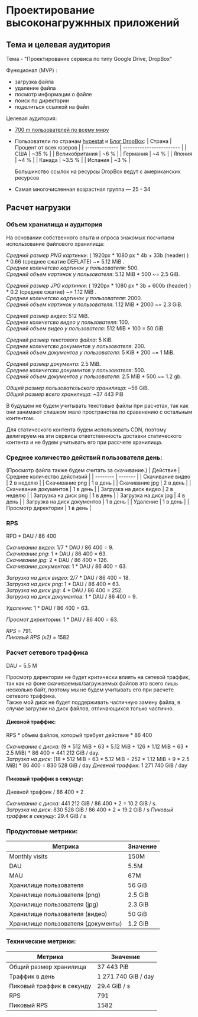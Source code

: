 # Проектирование высоконагружнных приложений

## Тема и целевая аудитория

Тема - "Проектирование сервиса по типу Google Drive, DropBox"

Функционал (MVP) :
- загрузка файла
- удаление файла
- посмотр информации о файле
- поиск по директории
- поделиться ссылкой на файл


Целевая аудитория:
- [700 m пользователей по всему миру](https://investors.dropbox.com/static-files/51a64b81-6879-4d70-9ed2-a05b8d785db4)
- Пользователи по странам [hypestat](https://hypestat.com/info/dropbox.com) и [Блог DropBox](https://blog.dropbox.com/topics/company/5-million-dropboxes):
  | Страна         | Процент от всех юзеров   |
  | -------------- | ------------------------ |
  | США            | ~35 %   |
  | Великобритания | ~6 %    |
  | Германия       | ~4 %    |
  | Япония         | ~4 %    |
  | Канада         | ~3.5 %  |
  | Испания        | ~3 %    |

  Большинство ссылок на ресурсы DropBox ведут с американских ресурсов
- Самая многочисленная возрастная группа — 25 - 34

## Расчет нагрузки

### Объем хранилища и аудитория

<!-- Всего 700M зарегистрированных пользователей, из них 17.7M - платящая адуитория, остальные 682.3M - пользуются бесплатным акканутом. Бесплатный аккаунт предоставляет 2Gb бесплатно + 0.5 Gb в среднем за реферальные ссылки. 

Из платящей аудитории 65 % пользуются индивидульным аккаунтом, который предосталяет в среднем 2.5 TB.
Остальные 35 % пользуются командным аккаунтом, который в среднем предоставляет 4 Tb на человека.
Будем считать, что в среднем эта аудитория заполняет все пространство. 

Общий размер хранилища:
- 682.2 M * 2.5 Gb + 17.7M * 0.65 * 2.5 Tb + 17.7M * 0.35 * 4 Tb = 55 248 Pb

Средний размер хранилища пользователя:
- 55 248 Pb / 700 M = 78 Gb -->

На основании собственного опыта и опроса знакомых посчитаем использование файлового хранилища:

*Средний размер PNG картинки*: ( 1920px * 1080 px * 4b + 33b (header) ) * 0.66 (среднее сжатие DEFLATE) ~= 5.12 MiB  .\
*Среднее количетсво картинок у пользователя*: 500.\
*Средний объем картинок у пользователя*: 5.12 MiB * 500 ~= 2.5 GiB.

*Средний размер JPG картинки*: ( 1920px * 1080 px * 3b + 600b (header) ) * 0.2 (среднее сжатие) ~= 1.12 MiB .\
*Среднее количетсво картинок у пользователя*: 2000.\
*Средний объем картинок у пользователя*: 1.12 MiB * 2000 ~= 2.3 GiB.

*Средний размер видео*: 512 MiB.\
*Среднее количетсво видео у пользователя*: 100.\
*Средний объем видео у пользователя*: 512 MiB * 100 = 50 GiB.

*Средний размер текстового файла*: 5 KiB.\
*Среднее количетсво документов у пользователя*: 200.\
*Средний объем документов у пользователя*: 5 KiB * 200 ~= 1 MiB.

*Средний размер документа*: 2.5 MiB.\
*Среднее количетсво документов у пользователя*: 500.\
*Средний объем документов у пользователя*: 2.5 MiB * 500 ~= 1.2 gb.

*Общий размер пользовательского хранилища*: ~56 GiB. \
*Общий размер всего хранилища*: ~37 443 PiB

В будущем не будем учитывать текстовые файлы при расчетах, так как они занимают слишком мало пространства по сравенению с остальным контентом.

Для статического контента будем использовать CDN, поэтому делигируем на эти сервисы ответственность доставки статического контента и не будем учитывать его при рассчете хранилища.

### Среднее количество действий пользователя день:

(Просмотр файла также будем считать за скачивание.)
| Действие   | Среднее количество дейстивий |
| -------- | ------- |
| Скачивание видео | 2 в неделю |
| Скачивание png | 1 в день |
| Скачивание jpg | 2 в день |
| Скачивание документов | 1 в день |
| Загрузка на диск видео | 2 в неделю |
| Загрузка на диск png | 1 в день |
| Загрузка на диск jpg | 4 в день |
| Загрузка на диск документов | 1 в день |
| Удаление | 1 в день |
| Просмотр директории | 1 в день |

### RPS
RPD * DAU / 86 400

*Скачивание видео*: 1/7 * DAU / 86 400 = 9.\
*Скачивание png*: 1 * DAU / 86 400 = 63.\
*Скачивание jpg*:  2 * DAU / 86 400 = 126.\
*Скачивание документов*: 1 * DAU / 86 400 = 63.

*Загрузка на диск видео*: 2/7 * DAU / 86 400 = 18.\
*Загрузка на диск png*: 1 * DAU / 86 400 = 63.\
*Загрузка на диск jpg*: 4 * DAU / 86 400 = 252.\
*Загрузка на диск документов*: 1 * DAU / 86 400 = 9.

*Удаление*: 1 * DAU / 86 400 = 63.

*Просмот директории*: 1 * DAU / 86 400 = 63.

*RPS* = 791.\
*Пиковый RPS (x2)* = 1582

### Расчет сетевого траффика
DAU = 5.5 M

Просмотр директории не будет критически влиять на сетевой траффик, так как на фоне скачиваемых/загружаемых файлов это всего лишь несколько байт, поэтому мы не будем учитывать его при расчете сетевого траффика.\
Также мой диск не будет поддерживать частичную замену файла, в случае загрузки на диск файлов, отличающихся только частично.

#### Дневной траффик:
RPS * объем файлов, который требует дейcтвие * 86 400

*Скачивание с диска*: (9 * 512 MiB + 63 * 5.12 MiB + 126 * 1.12 MiB + 63 * 2.5 MiB) * 86 400 = 441 212 GiB / day.\
*Загрузка на диск*: (18 * 512 MiB + 63 * 5.12 MiB + 252 * 1.12 MiB + 9 * 2.5 MiB) * 86 400 = 830 528 GiB / day 
*Дневной траффик*: 1 271 740 GiB / day

#### Пиковый траффик в секунду:
Дневной траффик / 86 400 * 2

*Скачивание с диска*: 441 212 GiB / 86 400 * 2 = 10.2 GiB / s.\
*Загрузка на диск*: 830 528 GiB / 86 400 * 2 = 19.2 GiB / s
*Пиковый траффик в секунду*: 29.4 GiB / s

### Продуктовые метрики:
| Метрика    | Значение |
| -------- | ------- |
| Monthly visits | 150M |
| DAU  | 5.5M    |
| MAU | 67M |
| Хранилище пользователя | 56 GiB |
| Хранилище пользователя (png) | 2.5 GiB |
| Хранилище пользователя (jpg) | 2.3 GiB |
| Хранилище пользователя (видео) | 50 GiB |
| Хранилище пользователя (документы) | 1.2 GiB |

### Технические метрики:
| Метрика    | Значение |
| -------- | ------- |
| Общий размер хранилища  | 37 443 PiB |
| Траффик в день | 1 271 740 GiB / day |
| Пиковый траффик в секунду | 29.4 GiB / s |
| RPS | 791 |
| Пиковый RPS | 1582 |





